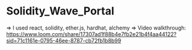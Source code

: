 
# Solidity_Wave_Portal


=> I used react, solidity, ether.js, hardhat, alchemy
=> Video walkthrough: https://www.loom.com/share/17307ad1f88b4e7fb2e21b4f4aa44122?sid=71c1161e-0795-46ee-8787-cb72fb1b8b99
